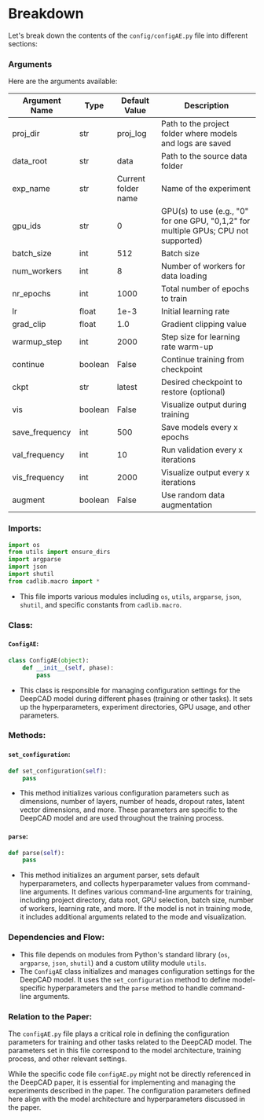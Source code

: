 # Breakdown

Let's break down the contents of the `config/configAE.py` file into different sections:

### Arguments
Here are the arguments available:

| Argument Name    | Type    | Default Value  | Description                                                |
| ----------------- | ------- | --------------- | ---------------------------------------------------------- |
| proj_dir          | str     | proj_log        | Path to the project folder where models and logs are saved |
| data_root         | str     | data            | Path to the source data folder                            |
| exp_name          | str     | Current folder name | Name of the experiment                                    |
| gpu_ids           | str     | 0               | GPU(s) to use (e.g., "0" for one GPU, "0,1,2" for multiple GPUs; CPU not supported) |
| batch_size        | int     | 512             | Batch size                                                 |
| num_workers       | int     | 8               | Number of workers for data loading                        |
| nr_epochs         | int     | 1000            | Total number of epochs to train                            |
| lr                | float   | 1e-3            | Initial learning rate                                      |
| grad_clip         | float   | 1.0             | Gradient clipping value                                    |
| warmup_step       | int     | 2000            | Step size for learning rate warm-up                        |
| continue          | boolean | False           | Continue training from checkpoint                          |
| ckpt              | str     | latest          | Desired checkpoint to restore (optional)                   |
| vis               | boolean | False           | Visualize output during training                            |
| save_frequency    | int     | 500             | Save models every x epochs                                 |
| val_frequency     | int     | 10              | Run validation every x iterations                          |
| vis_frequency     | int     | 2000            | Visualize output every x iterations                        |
| augment           | boolean | False           | Use random data augmentation                                |



### Imports:
```python
import os
from utils import ensure_dirs
import argparse
import json
import shutil
from cadlib.macro import *
```
- This file imports various modules including `os`, `utils`, `argparse`, `json`, `shutil`, and specific constants from `cadlib.macro`.

### Class:
#### `ConfigAE`:
```python
class ConfigAE(object):
    def __init__(self, phase):
        pass
```
- This class is responsible for managing configuration settings for the DeepCAD model during different phases (training or other tasks). It sets up the hyperparameters, experiment directories, GPU usage, and other parameters.

### Methods:
#### `set_configuration`:
```python
def set_configuration(self):
    pass
```
- This method initializes various configuration parameters such as dimensions, number of layers, number of heads, dropout rates, latent vector dimensions, and more. These parameters are specific to the DeepCAD model and are used throughout the training process.

#### `parse`:
```python
def parse(self):
    pass
```
- This method initializes an argument parser, sets default hyperparameters, and collects hyperparameter values from command-line arguments. It defines various command-line arguments for training, including project directory, data root, GPU selection, batch size, number of workers, learning rate, and more. If the model is not in training mode, it includes additional arguments related to the mode and visualization.

### Dependencies and Flow:
- This file depends on modules from Python's standard library (`os`, `argparse`, `json`, `shutil`) and a custom utility module `utils`.
- The `ConfigAE` class initializes and manages configuration settings for the DeepCAD model. It uses the `set_configuration` method to define model-specific hyperparameters and the `parse` method to handle command-line arguments.

### Relation to the Paper:
The `configAE.py` file plays a critical role in defining the configuration parameters for training and other tasks related to the DeepCAD model. The parameters set in this file correspond to the model architecture, training process, and other relevant settings.

While the specific code file `configAE.py` might not be directly referenced in the DeepCAD paper, it is essential for implementing and managing the experiments described in the paper. The configuration parameters defined here align with the model architecture and hyperparameters discussed in the paper.
